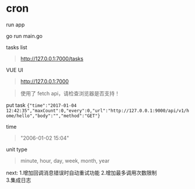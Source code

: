 # cron

run app

go run main.go

tasks list
>http://127.0.0.1:7000/tasks

VUE UI
>http://127.0.0.1:7000

>使用了 fetch api，请检查浏览器是否支持！

put task
`{"time":"2017-01-04 12:42:35","maxCount":0,"every":0,"url":"http://127.0.0.1:9000/api/v1/home/hello","body":"","method":"GET"}`

time
>"2006-01-02 15:04"

unit type
>minute, hour, day, week, month, year


next:
  1.增加回调消息错误时自动重试功能	
  2.增加最多调用次数限制	
  3.集成日志
